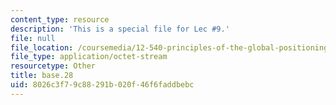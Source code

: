 ```yaml
---
content_type: resource
description: 'This is a special file for Lec #9.'
file: null
file_location: /coursemedia/12-540-principles-of-the-global-positioning-system-spring-2012/8026c3f79c88291b020f46f6faddbebc_base.28
file_type: application/octet-stream
resourcetype: Other
title: base.28
uid: 8026c3f7-9c88-291b-020f-46f6faddbebc
---
```

